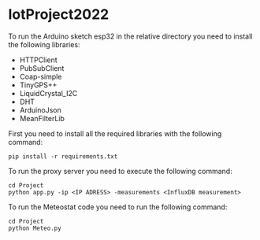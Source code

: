 # IotProject2022

To run the Arduino sketch esp32 in the relative directory you need to install the following libraries:<br>
<ul>
  <li>HTTPClient</li>
  <li>PubSubClient</li>
  <li>Coap-simple</li>
  <li>TinyGPS++</li>
  <li>LiquidCrystal_I2C</li>
  <li>DHT</li>
  <li>ArduinoJson</li>
  <li>MeanFilterLib</li>
</ul>

First you need to install all the required libraries with the following command:<br>
```console
pip install -r requirements.txt
```
To run the proxy server you need to execute the following command: <br>
```shell
cd Project
python app.py -ip <IP ADRESS> -measurements <InfluxDB measurement>
```

To run the Meteostat code you need to run the following command: <br>
```console
cd Project
python Meteo.py
```
